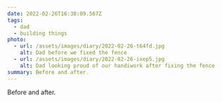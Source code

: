 ```yaml
---
date: 2022-02-26T16:38:09.567Z
tags:
  - dad
  - building things
photo:
  - url: /assets/images/diary/2022-02-26-t64fd.jpg
    alt: Dad before we fixed the fence
  - url: /assets/images/diary/2022-02-26-ixep5.jpg
    alt: Dad looking proud of our handiwork after fixing the fence
summary: Before and after.
---
```

Before and after. 
